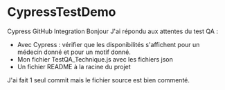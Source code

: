 # CypressTestDemo
Cypress GitHub Integration
Bonjour
J'ai répondu aux attentes du test QA : 
 - Avec Cypress : vérifier que les disponibilités s'affichent pour un médecin donné et pour un motif donné.
 - Mon fichier TestQA_Technique.js avec les fichiers json
 - Un fichier README à la racine du projet
 
J'ai fait 1 seul commit mais le fichier source est bien commenté.
